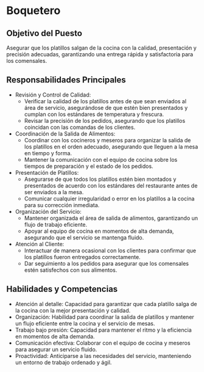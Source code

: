 # Boquetero

## Objetivo del Puesto

Asegurar que los platillos salgan de la cocina con la calidad, presentación y precisión adecuadas, garantizando una entrega rápida y satisfactoria para los comensales.

## Responsabilidades Principales

- Revisión y Control de Calidad:
	- Verificar la calidad de los platillos antes de que sean enviados al área de servicio, asegurándose de que estén bien presentados y cumplan con los estándares de temperatura y frescura.
	- Revisar la precisión de los pedidos, asegurando que los platillos coincidan con las comandas de los clientes.
- Coordinación de la Salida de Alimentos:
	- Coordinar con los cocineros y meseros para organizar la salida de los platillos en el orden adecuado, asegurando que lleguen a la mesa en tiempo y forma.
	- Mantener la comunicación con el equipo de cocina sobre los tiempos de preparación y el estado de los pedidos.
- Presentación de Platillos:
	- Asegurarse de que todos los platillos estén bien montados y presentados de acuerdo con los estándares del restaurante antes de ser enviados a la mesa.
	- Comunicar cualquier irregularidad o error en los platillos a la cocina para su corrección inmediata.
- Organización del Servicio:
	- Mantener organizada el área de salida de alimentos, garantizando un flujo de trabajo eficiente.
	- Apoyar al equipo de cocina en momentos de alta demanda, asegurando que el servicio se mantenga fluido.
- Atención al Cliente:
	- Interactuar de manera ocasional con los clientes para confirmar que los platillos fueron entregados correctamente.
	- Dar seguimiento a los pedidos para asegurar que los comensales estén satisfechos con sus alimentos.

## Habilidades y Competencias

- Atención al detalle: Capacidad para garantizar que cada platillo salga de la cocina con la mejor presentación y calidad.
- Organización: Habilidad para coordinar la salida de platillos y mantener un flujo eficiente entre la cocina y el servicio de mesas.
- Trabajo bajo presión: Capacidad para mantener el ritmo y la eficiencia en momentos de alta demanda.
- Comunicación efectiva: Colaborar con el equipo de cocina y meseros para asegurar un servicio fluido.
- Proactividad: Anticiparse a las necesidades del servicio, manteniendo un entorno de trabajo ordenado y ágil.
